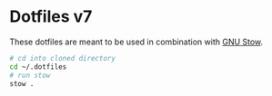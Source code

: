 # Dotfiles v7

These dotfiles are meant to be used in combination with [GNU Stow](https://www.gnu.org/software/stow/).

```sh
# cd into cloned directory
cd ~/.dotfiles
# run stow
stow .
```
